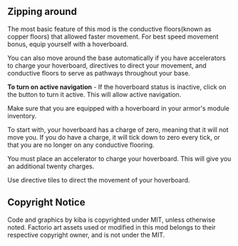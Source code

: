 
## Zipping around

The most basic feature of this mod is the conductive floors(known as copper floors) that allowed faster movement. For best speed movement bonus, equip yourself with a hoverboard.

You can also move around the base automatically if you have accelerators to charge your hoverboard, directives to direct your movement, and conductive floors to serve as pathways throughout your base.

**To turn on active navigation** - If the hoverboard status is inactive, click on the button to turn it active. This will allow active navigation.

Make sure that you are equipped with a hoverboard in your armor's module inventory.

To start with, your hoverboard has a charge of zero, meaning that it will not move you. If you do have a charge, it will tick down to zero every tick, or that you are no longer on any conductive flooring.

You must place an accelerator to charge your hoverboard. This will give you an additional twenty charges.

Use directive tiles to direct the movement of your hoverboard.


## Copyright Notice

Code and graphics by kiba is copyrighted under MIT, unless otherwise noted. Factorio art assets used or modified in this mod belongs to their respective copyright owner, and is not under the MIT.
